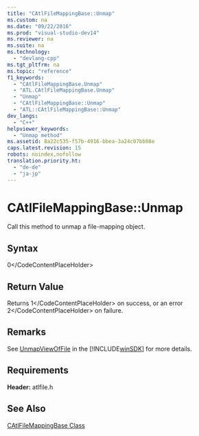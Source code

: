 ```yaml
---
title: "CAtlFileMappingBase::Unmap"
ms.custom: na
ms.date: "09/22/2016"
ms.prod: "visual-studio-dev14"
ms.reviewer: na
ms.suite: na
ms.technology: 
  - "devlang-cpp"
ms.tgt_pltfrm: na
ms.topic: "reference"
f1_keywords: 
  - "CAtlFileMappingBase.Unmap"
  - "ATL.CAtlFileMappingBase.Unmap"
  - "Unmap"
  - "CAtlFileMappingBase::Unmap"
  - "ATL::CAtlFileMappingBase::Unmap"
dev_langs: 
  - "C++"
helpviewer_keywords: 
  - "Unmap method"
ms.assetid: 8a22c535-f57b-4916-bbea-3a24c07bb08e
caps.latest.revision: 15
robots: noindex,nofollow
translation.priority.ht: 
  - "de-de"
  - "ja-jp"
---
```

# CAtlFileMappingBase::Unmap
Call this method to unmap a file-mapping object.  
  
## Syntax  
  
<CodeContentPlaceHolder>0\</CodeContentPlaceHolder>  
## Return Value  
 Returns <CodeContentPlaceHolder>1\</CodeContentPlaceHolder> on success, or an error <CodeContentPlaceHolder>2\</CodeContentPlaceHolder> on failure.  
  
## Remarks  
 See [UnmapViewOfFile](http://msdn.microsoft.com/library/windows/desktop/aa366882) in the [!INCLUDE[winSDK](../vs140/includes/winsdk_md.md)] for more details.  
  
## Requirements  
 **Header:** atlfile.h  
  
## See Also  
 [CAtlFileMappingBase Class](../vs140/catlfilemappingbase-class.md)